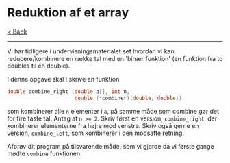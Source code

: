 # Reduktion af et array

[< Back](../README.md)

---

Vi har tidligere i undervisningsmaterialet set hvordan vi kan reducere/kombinere en række tal med en 'binær funktion' (en funktion fra to doubles til én double).

I denne opgave skal I skrive en funktion

```c
double combine_right (double a[], int n, 
                      double (*combiner)(double, double))
```

som kombinerer alle `n` elementer i `a`, på samme måde som combine gør det for fire faste tal. Antag at `n >= 2`. Skriv først en version, `combine_right`, der kombinerer elementerne fra højre mod venstre. Skriv også gerne en version, `combine_left`, som kombinerer i den modsatte retning.

Afprøv dit program på tilsvarende måde, som vi gjorde da vi første gange mødte `combine` funktionen.

